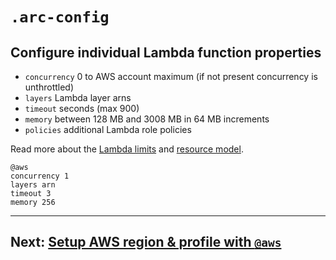 # `.arc-config`
## Configure individual Lambda function properties

- `concurrency` 0 to AWS account maximum (if not present concurrency is unthrottled)
- `layers` Lambda layer arns
- `timeout` seconds (max 900)
- `memory` between 128 MB and 3008 MB in 64 MB increments
- `policies` additional Lambda role policies 

Read more about the <a href=https://docs.aws.amazon.com/lambda/latest/dg/limits.html>Lambda limits</a> and <a href=https://docs.aws.amazon.com/lambda/latest/dg/resource-model.html>resource model</a>.

```arc
@aws
concurrency 1
layers arn
timeout 3
memory 256
```

---

## Next: [Setup AWS region & profile with `@aws`](/reference/aws)
